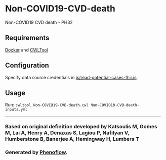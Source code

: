 # Non-COVID19-CVD-death

Non-COVID19 CVD death - PH32

## Requirements

[Docker](https://docs.docker.com/install/) and [CWLTool](https://github.com/common-workflow-language/cwltool#install)

## Configuration

Specify data source credentials in [js/read-potential-cases-fhir.js](js/read-potential-cases-fhir.js).

## Usage

Run: `cwltool Non-COVID19-CVD-death.cwl Non-COVID19-CVD-death-inputs.yml`

***

### Based on original definition developed by Katsoulis M, Gomes M, Lai A, Henry A, Denaxas S, Lagiou P, Nafilyan V, Humberstone B, Banerjee A, Hemingway H, Lumbers T
### Generated by [Phenoflow](https://kclhi.org/phenoflow).
